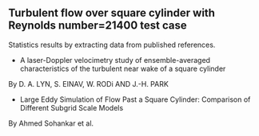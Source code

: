 ## Turbulent flow over square cylinder with Reynolds number=21400 test case

Statistics results by extracting data from published references.

* A laser-Doppler velocimetry study of ensemble-averaged characteristics of the turbulent near wake of a square cylinder

By D. A. LYN, S. EINAV, W. RODi AND J.-H. PARK

* Large Eddy Simulation of Flow Past a Square Cylinder: Comparison of Different Subgrid Scale Models

By Ahmed Sohankar et al.
